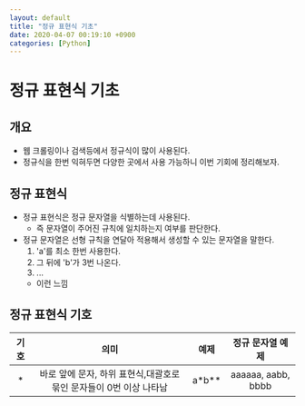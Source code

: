 ```yaml
---
layout: default
title: "정규 표현식 기초"
date: 2020-04-07 00:19:10 +0900
categories: [Python]
---
```


# 정규 표현식 기초

## 개요
* 웹 크롤링이나 검색등에서 정규식이 많이 사용된다.
* 정규식을 한번 익혀두면 다양한 곳에서 사용 가능하니 이번 기회에 정리해보자.

## 정규 표현식
* 정규 표현식은 정규 문자열을 식별하는데 사용된다.
  * 즉 문자열이 주어진 규칙에 일치하는지 여부를 판단한다.
* 정규 문자열은 선형 규칙을 연달아 적용해서 생성할 수 있는 문자열을 말한다.
  1. 'a'를 최소 한번 사용한다.
  2. 그 뒤에 'b'가 3번 나온다.
  3. ...
  * 이런 느낌

## 정규 표현식 기호

| 기호 | 의미 | 예제 | 정규 문자열 예제 |
| :---:  | :---: | :---:| :---: |
| * | 바로 앞에 문자, 하위 표현식,대괄호로 묶인 문자들이 0번 이상 나타남 | a*b** | aaaaaa, aabb, bbbb |

